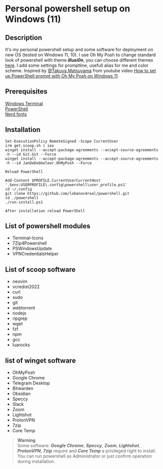 # Personal powershell setup on Windows (11)   
## Description  
It's my personal powershell setup and some software for deployment on new OS (tested on Windows 11, 10). I use Oh My Posh to change standard look of powershell with theme ***illusi0n***, you can choose different themes [here](https://ohmyposh.dev/docs/themes). I add some settings for promptline, usefull alias for me and color scheme. Inspired by [@Takuya Matsuyama](https://github.com/craftzdog) from youtube video [How to set up PowerShell prompt with Oh My Posh on Windows 11](https://www.youtube.com/watch?v=5-aK2_WwrmM).  
  
## Prerequisites    
[Windows Terminal](https://github.com/microsoft/terminal)  
[PowerShell](https://github.com/PowerShell/PowerShell)  
[Nerd fonts](https://github.com/ryanoasis/nerd-fonts)  

## Installation
```
Set-ExecutionPolicy RemoteSigned -Scope CurrentUser
irm get.scoop.sh | iex
winget install --accept-package-agreements --accept-source-agreements -h --id Git.Git --Force  
winget install --accept-package-agreements --accept-source-agreements -h --id JanDeDobbeleer.OhMyPosh --Force

Reload PowerShell

Add-Content $PROFILE.CurrentUserCurrentHost '.$env:USERPROFILE\.config\powershell\user_profile.ps1'
cd ~/.config
git clone https://github.com/lobanov4real/powershell.git
cd ./powershell 
./run-install.ps1  

After installation reload PowerShell
```
## List of powershell modules  
- Terminal-Icons
- 7Zip4Powershell
- PSWindowsUpdate
- VPNCredentialsHelper
## List of scoop software  
- neovim 
- vcredist2022  
- curl 
- sudo 
- git 
- webtorrent  
-  nodejs  
- ripgrep  
- wget  
- fzf  
- npm  
- gcc  
- luarocks    
## list of winget software  
- OhMyPosh
- Google Chrome
- Telegram Desktop
- Bitwarden
- Obsidian
- Speccy
- Slack
- Zoom
- Lightshot
- ProtonVPN
- 7zip  
- Core Temp  
  
> **Warning**  
Some software: ***Google Chrome***, ***Speccy***, ***Zoom***, ***Lightshot***, ***ProtonVPN***, ***7zip*** require and ***Core Temp*** a privileged right to install. You can run powershell as Administrator or just confirm operation during installation.  
